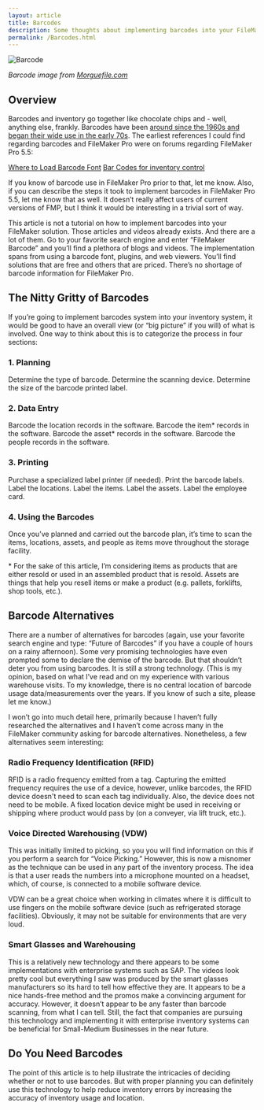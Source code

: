 ```yaml
---
layout: article
title: Barcodes
description: Some thoughts about implementing barcodes into your FileMaker inventory system.
permalink: /Barcodes.html
---
```

![Barcode](http://newleafdata.com/images/FMIR_barcode.jpg)

*Barcode image from [Morguefile.com](https://morguefile.com/search/morguefile/1/barcode/pop)*

## Overview
Barcodes and inventory go together like chocolate chips and  - well, anything else, frankly.  Barcodes have been [around since the 1960s and began their wide use in the early 70s](https://en.wikipedia.org/wiki/Barcode).  The earliest references I could find regarding barcodes and FileMaker Pro were on forums regarding FileMaker Pro 5.5:

[Where to Load Barcode Font](http://fmforums.com/topic/17311-where-to-load-barcode-font/)
[Bar Codes for inventory control](http://fmforums.com/topic/8348-bar-codes-for-inventory-control/)

If you know of barcode use in FileMaker Pro prior to that, let me know.  Also, if you can describe the steps it took to implement barcodes in FileMaker Pro 5.5, let me know that as well.  It doesn’t really affect users of current versions of FMP, but I think it would be interesting in a trivial sort of way.

This article is not a tutorial on how to implement barcodes into your FileMaker solution.  Those articles and videos already exists.  And there are a lot of them.  Go to your favorite search engine and enter “FileMaker Barcode” and you’ll find a plethora of blogs and videos.  The implementation spans from using a barcode font, plugins, and web viewers.  You’ll find solutions that are free and others that are priced.  There’s no shortage of barcode information for FileMaker Pro.

## The Nitty Gritty of Barcodes
If you’re going to implement barcodes system into your inventory system, it would be good to have an overall view (or “big picture” if you will) of what is involved.  One way to think about this is to categorize the process in four sections:

### 1. Planning
Determine the type of barcode.
Determine the scanning device.
Determine the size of the barcode printed label.

### 2. Data Entry
Barcode the location records in the software.
Barcode the item* records in the software.
Barcode the asset* records in the software.
Barcode the people records in the software.

### 3. Printing
Purchase a specialized label printer (if needed).
Print the barcode labels.
Label the locations.
Label the items.
Label the assets.
Label the employee card.

### 4. Using the Barcodes
Once you’ve planned and carried out the barcode plan, it’s time to scan the items, locations, assets, and people as items move throughout the storage facility. 

\* For the sake of this article, I’m considering items as products that are either resold or used in an assembled product that is resold.  Assets are things that help you resell items or make a product (e.g. pallets, forklifts, shop tools, etc.).

## Barcode Alternatives
There are a number of alternatives for barcodes (again, use your favorite search engine and type: “Future of Barcodes” if you have a couple of hours on a rainy afternoon).  Some very promising technologies have even prompted some to declare the demise of the barcode.  But that shouldn’t deter you from using barcodes.  It is still a strong technology. (This is my opinion, based on what I’ve read and on my experience with various warehouse visits.  To my knowledge, there is no central location of barcode usage data/measurements over the years.  If you know of such a site, please let me know.)

I won’t go into much detail here, primarily because I haven’t fully researched the alternatives and I haven’t come across many in the FileMaker community asking for barcode alternatives.  Nonetheless, a few alternatives seem interesting:

### Radio Frequency Identification (RFID)
RFID is a radio frequency emitted from a tag.  Capturing the emitted frequency requires the use of a device, however, unlike barcodes, the RFID device doesn't need to scan each tag individually.  Also, the device does not need to be mobile.  A fixed location device might be used in receiving or shipping where product would pass by (on a conveyer, via lift truck, etc.).

### Voice Directed Warehousing (VDW)
This was initially limited to picking, so you you will find information on this if you perform a search for “Voice Picking.”  However, this is now a misnomer as the technique can be used in any part of the inventory process.  The idea is that a user reads the numbers into a microphone mounted on a headset, which, of course, is connected to a mobile software device.   

VDW can be a great choice when working in climates where it is difficult to use fingers on the mobile software device (such as refrigerated storage facilities).  Obviously, it may not be suitable for environments that are very loud.

### Smart Glasses and Warehousing
This is a relatively new technology and there appears to be some implementations with enterprise systems such as SAP.  The videos look pretty cool but everything I saw was produced by the smart glasses manufacturers so its hard to tell how effective they are.  It appears to be a nice hands-free method and the promos make a convincing argument for accuracy.  However, it doesn’t appear to be any faster than barcode scanning, from what I can tell.  Still, the fact that companies are pursuing this technology and implementing it with enterprise inventory systems can be beneficial for Small-Medium Businesses in the near future.

## Do You Need Barcodes
The point of this article is to help illustrate the intricacies of deciding whether or not to use barcodes.  But with proper planning you can definitely use this technology to help reduce inventory errors by increasing the accuracy of inventory usage and location.
